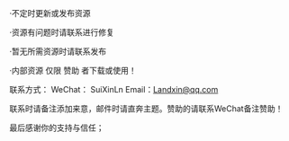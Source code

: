 ·不定时更新或发布资源

·资源有问题时请联系进行修复

·暂无所需资源时请联系发布

·内部资源 仅限 赞助 者下载或使用！

联系方式： WeChat： SuiXinLn  Email：Landxin@qq.com

联系时请备注添加来意，邮件时请直奔主题。赞助的请联系WeChat备注赞助！

最后感谢你的支持与信任；


